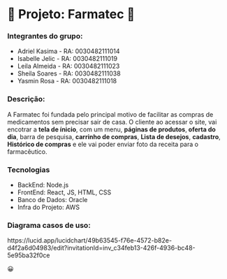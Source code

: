 <h1>&#128137; Projeto: Farmatec &#x1F48A;</h1>

<h3>Integrantes do grupo: </h3>

<ul>
  <li>Adriel Kasima - RA: 0030482111014</li>
  <li>Isabelle Jelic - RA: 0030482111019</li>
  <li>Leila Almeida - RA: 0030482111023</li>
  <li>Sheila Soares - RA: 0030482111038</li>
  <li>Yasmin Rosa - RA: 0030482111018</li>
</ul>

<h3>Descrição: </h3>
<p> A Farmatec foi fundada pelo principal motivo de facilitar as compras de medicamentos sem precisar sair de casa.
 O cliente ao acessar o site, vai encotrar a <b>tela de ínicio</b>, com um menu, <b>páginas de produtos</b>,<b> oferta do dia</b>, barra de pesquisa, <b>carrinho de compras</b>, <b>Lista de desejos</b>, <b>cadastro</b>, <b>Histórico de compras</b> e ele vai poder enviar foto da receita para o farmacêutico.</p>

<h3>Tecnologias</h3>

<ul>
  <li>BackEnd: Node.js</li>
<li>FrontEnd: React, JS, HTML, CSS</li>
<li>Banco de Dados: Oracle</li>
<li>Infra do Projeto: AWS</li>
</ul>

<h3>Diagrama casos de uso: </h3>
https://lucid.app/lucidchart/49b63545-f76e-4572-b82e-d4f2a6d04983/edit?invitationId=inv_c34feb13-426f-4936-bc48-5e95ba32f0ce

&#128512;
